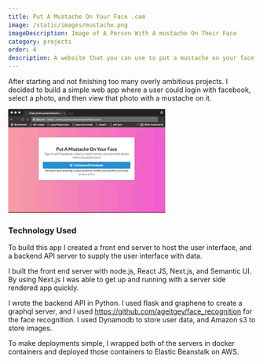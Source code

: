 ```yaml
---
title: Put A Mustache On Your Face .com
image: /static/images/mustache.png
imageDescription: Image of A Person With A mustache On Their Face
category: projects
order: 4
description: A website that you can use to put a mustache on your face.
---
```


After starting and not finishing too many overly ambitious projects.  I decided to build a simple web app where a user could login with facebook, select a photo, and then view that photo with a mustache on it.

![Demo of Put A Mustache On Your Face .com](/static/images/mustache-demo.gif)

### Technology Used

To build this app I created a front end server to host the user interface, and a backend API server to supply the user interface with data.

I built the front end server with node.js, React JS, Next.js, and Semantic UI.  By using Next.js I was able to get up and running with a server side rendered app quickly.

I wrote the backend API in Python.  I used flask and graphene to create a graphql server, and I used <https://github.com/ageitgey/face_recognition> for the face recognition.  I used Dynamodb to store user data, and Amazon s3 to store images.

To make deployments simple, I wrapped both of the servers in docker containers and deployed those containers to Elastic Beanstalk on AWS.
